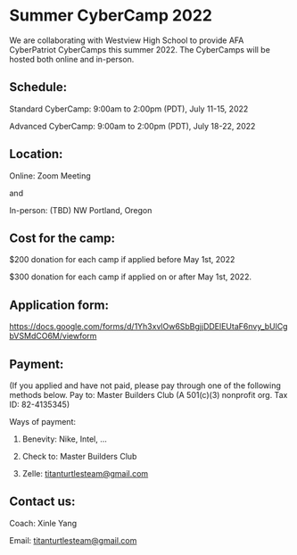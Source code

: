 # Summer CyberCamp 2022

We are collaborating with Westview High School to provide AFA CyberPatriot CyberCamps this summer 2022. The CyberCamps will be hosted both online and in-person.


## Schedule:

Standard CyberCamp: 9:00am to 2:00pm (PDT), July 11-15, 2022

Advanced CyberCamp: 9:00am to 2:00pm (PDT), July 18-22, 2022


## Location:

Online: Zoom Meeting

and

In-person: (TBD) NW Portland, Oregon


## Cost for the camp:

$200 donation for each camp if applied before May 1st, 2022

$300 donation for each camp if applied on or after May 1st, 2022.


## Application form:

https://docs.google.com/forms/d/1Yh3xvlOw6SbBgjjDDElEUtaF6nvy_bUlCgbVSMdCO6M/viewform


## Payment:

(If you applied and have not paid, please pay through one of the following methods below.
Pay to: Master Builders Club (A 501(c)(3) nonprofit org. Tax ID: 82-4135345)

Ways of payment:

1) Benevity: Nike, Intel, ...

2) Check to: Master Builders Club

3) Zelle: titanturtlesteam@gmail.com


## Contact us:

Coach: Xinle Yang

Email: titanturtlesteam@gmail.com
